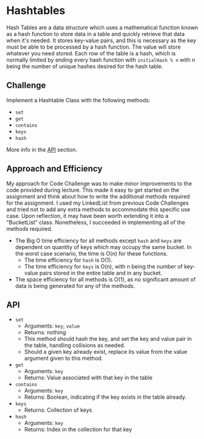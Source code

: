 # Hashtables

Hash Tables are a data structure which uses a mathematical function known as a hash function to store data in a table and quickly retrieve that data when it's needed. It stores key-value pairs, and this is necessary as the key must be able to be processed by a hash function. The value will store whatever you need stored. Each row of the table is a hash, which is normally limited by ending every hash function with `initialHash % n` with n being the number of unique hashes desired for the hash table.

## Challenge

Implement a Hashtable Class with the following methods:

- `set`
- `get`
- `contains`
- `keys`
- `hash`

More info in the [API](#api) section.

## Approach and Efficiency

My approach for Code Challenge was to make minor improvements to the code provided during lecture. This made it easy to get started on the assignment and think about how to write the additional methods required for the assignment. I used my LinkedList from previous Code Challenges and tried not to add any extra methods to accommodate this specific use case. Upon reflection, it may have been worth extending it into a "BucketList" class. Nonetheless, I succeeded in implementing all of the methods required.

- The Big O time efficiency for all methods except `hash` and `keys` are dependent on quantity of keys which may occupy the same bucket. In the worst case scenario, the time is O(n) for these functions.
  - The time efficiency for `hash` is O(1).
  - The time efficiency for `keys` is O(n), with n being the number of key-value pairs stored in the entire table and in any bucket.
- The space efficiency for all methods is O(1), as no significant amount of data is being generated for any of the methods.

## API

- `set`
  - Arguments: `key`, `value`
  - Returns: nothing
  - This method should hash the key, and set the key and value pair in the table, handling collisions as needed.
  - Should a given key already exist, replace its value from the value argument given to this method.
- `get`
  - Arguments: `key`
  - Returns: Value associated with that key in the table
- `contains`
  - Arguments: `key`
  - Returns: Boolean, indicating if the key exists in the table already.
- `keys`
  - Returns: Collection of keys
- `hash`
  - Arguments: `key`
  - Returns: Index in the collection for that key